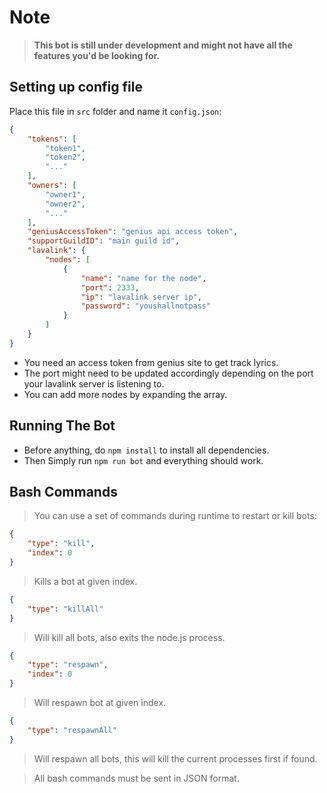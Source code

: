 # Note
> <strong> This bot is still under development and might not have all the features you'd be looking for. </strong>

## Setting up config file
Place this file in `src` folder and name it `config.json`: 
```json
{
    "tokens": [
        "token1",
        "token2",
        "..."
    ],
    "owners": [
        "owner1",
        "owner2",
        "..."
    ],
    "geniusAccessToken": "genius api access token",
    "supportGuildID": "main guild id",
    "lavalink": {
        "nodes": [
            {
                "name": "name for the node",
                "port": 2333,
                "ip": "lavalink server ip",
                "password": "youshallnotpass"
            }
        ]
    }
}
```
- You need an access token from genius site to get track lyrics.
- The port might need to be updated accordingly depending on the port your lavalink server is listening to.
- You can add more nodes by expanding the array.

## Running The Bot
- Before anything, do `npm install` to install all dependencies.
- Then Simply run `npm run bot` and everything should work. 

## Bash Commands 
> You can use a set of commands during runtime to restart or kill bots:
```json
{
    "type": "kill",
    "index": 0
}
```
> Kills a bot at given index.
```json 
{
    "type": "killAll"
}
```
> Will kill all bots, also exits the node.js process.
```json
{
    "type": "respawn",
    "index": 0
}
```
> Will respawn bot at given index.
```json
{
    "type": "respawnAll"
}
```
> Will respawn all bots, this will kill the current processes first if found.

> All bash commands must be sent in JSON format.